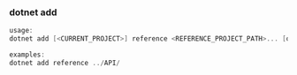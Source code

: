 
### dotnet add

```csharp
usage:
dotnet add [<CURRENT_PROJECT>] reference <REFERENCE_PROJECT_PATH>... [options]

examples:
dotnet add reference ../API/

```